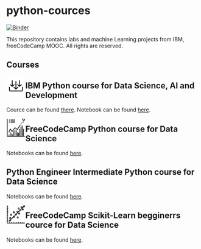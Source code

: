 # python-cources


[![Binder](https://mybinder.org/badge_logo.svg)](https://mybinder.org/v2/gh/olgaklischuk/python-cource.git/HEAD)

This repository contains labs and machine Learning projects from IBM, freeCodeCamp MOOC.
All rights are reserved.

## Courses

<img src="IBM%20DS%20cource/ibm-learn.svg" width=50 height=50 align="left">

## IBM Python course for Data Science, AI and Development
Cource can be found [there](https://www.coursera.org/learn/python-for-applied-data-science-ai/home/welcome). Notebook can be found [here](https://github.com/olgaklischuk/python-cource/tree/main/IBM%20DS%20cource).


<img src="freeCodeCamp_Python_for_Data_Science/python-learn.svg" width=50 height=50 align="left">

## FreeCodeCamp Python course for Data Science
Notebooks can be found [here](https://github.com/olgaklischuk/python-cource/tree/main/freeCodeCamp_Python_for_Data_Science).

## Python Engineer Intermediate Python course for Data Science
Notebooks can be found [here](https://github.com/olgaklischuk/python-cource/tree/main/Advanced_Python).

<img src="scikit-learn/scikit-learn.svg" width=50 height=50 align="left">

## FreeCodeCamp Scikit-Learn begginerrs cource for Data Science
Notebooks can be found [here](https://github.com/olgaklischuk/python-cource/tree/main/scikit-learn).



